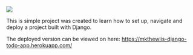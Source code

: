 <img src="https://codeinstitute.s3.amazonaws.com/fullstack/ci_logo_small.png" style="margin: 0;">

This is simple project was created to learn how to set up, navigate and deploy a project built with Django.

The deployed version can be viewed on here: https://mkthewlis-django-todo-app.herokuapp.com/